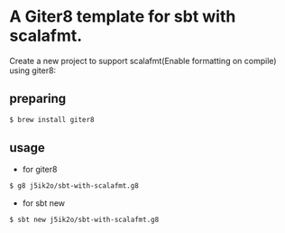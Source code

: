# A Giter8 template for sbt with scalafmt.

Create a new project to support scalafmt(Enable formatting on compile) using giter8:

## preparing

```sh
$ brew install giter8
```

## usage

- for giter8

```sh
$ g8 j5ik2o/sbt-with-scalafmt.g8
```

- for sbt new

```sh
$ sbt new j5ik2o/sbt-with-scalafmt.g8
```
